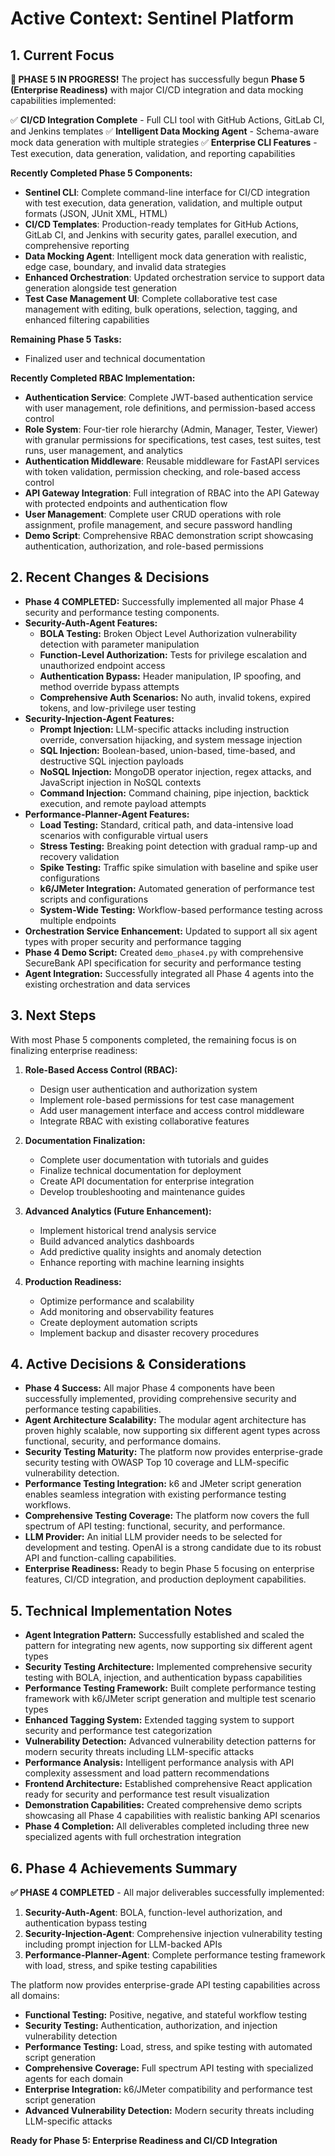 # Active Context: Sentinel Platform

## 1. Current Focus

**🚀 PHASE 5 IN PROGRESS!** The project has successfully begun **Phase 5 (Enterprise Readiness)** with major CI/CD integration and data mocking capabilities implemented:

✅ **CI/CD Integration Complete** - Full CLI tool with GitHub Actions, GitLab CI, and Jenkins templates
✅ **Intelligent Data Mocking Agent** - Schema-aware mock data generation with multiple strategies
✅ **Enterprise CLI Features** - Test execution, data generation, validation, and reporting capabilities

**Recently Completed Phase 5 Components:**
- **Sentinel CLI**: Complete command-line interface for CI/CD integration with test execution, data generation, validation, and multiple output formats (JSON, JUnit XML, HTML)
- **CI/CD Templates**: Production-ready templates for GitHub Actions, GitLab CI, and Jenkins with security gates, parallel execution, and comprehensive reporting
- **Data Mocking Agent**: Intelligent mock data generation with realistic, edge case, boundary, and invalid data strategies
- **Enhanced Orchestration**: Updated orchestration service to support data generation alongside test generation
- **Test Case Management UI**: Complete collaborative test case management with editing, bulk operations, selection, tagging, and enhanced filtering capabilities

**Remaining Phase 5 Tasks:**
- Finalized user and technical documentation

**Recently Completed RBAC Implementation:**
- **Authentication Service**: Complete JWT-based authentication service with user management, role definitions, and permission-based access control
- **Role System**: Four-tier role hierarchy (Admin, Manager, Tester, Viewer) with granular permissions for specifications, test cases, test suites, test runs, user management, and analytics
- **Authentication Middleware**: Reusable middleware for FastAPI services with token validation, permission checking, and role-based access control
- **API Gateway Integration**: Full integration of RBAC into the API Gateway with protected endpoints and authentication flow
- **User Management**: Complete user CRUD operations with role assignment, profile management, and secure password handling
- **Demo Script**: Comprehensive RBAC demonstration script showcasing authentication, authorization, and role-based permissions

## 2. Recent Changes & Decisions

- **Phase 4 COMPLETED:** Successfully implemented all major Phase 4 security and performance testing components.
- **Security-Auth-Agent Features:**
  - **BOLA Testing:** Broken Object Level Authorization vulnerability detection with parameter manipulation
  - **Function-Level Authorization:** Tests for privilege escalation and unauthorized endpoint access
  - **Authentication Bypass:** Header manipulation, IP spoofing, and method override bypass attempts
  - **Comprehensive Auth Scenarios:** No auth, invalid tokens, expired tokens, and low-privilege user testing
- **Security-Injection-Agent Features:**
  - **Prompt Injection:** LLM-specific attacks including instruction override, conversation hijacking, and system message injection
  - **SQL Injection:** Boolean-based, union-based, time-based, and destructive SQL injection payloads
  - **NoSQL Injection:** MongoDB operator injection, regex attacks, and JavaScript injection in NoSQL contexts
  - **Command Injection:** Command chaining, pipe injection, backtick execution, and remote payload attempts
- **Performance-Planner-Agent Features:**
  - **Load Testing:** Standard, critical path, and data-intensive load scenarios with configurable virtual users
  - **Stress Testing:** Breaking point detection with gradual ramp-up and recovery validation
  - **Spike Testing:** Traffic spike simulation with baseline and spike user configurations
  - **k6/JMeter Integration:** Automated generation of performance test scripts and configurations
  - **System-Wide Testing:** Workflow-based performance testing across multiple endpoints
- **Orchestration Service Enhancement:** Updated to support all six agent types with proper security and performance tagging
- **Phase 4 Demo Script:** Created `demo_phase4.py` with comprehensive SecureBank API specification for security and performance testing
- **Agent Integration:** Successfully integrated all Phase 4 agents into the existing orchestration and data services

## 3. Next Steps

With most Phase 5 components completed, the remaining focus is on finalizing enterprise readiness:

1.  **Role-Based Access Control (RBAC):**
    - Design user authentication and authorization system
    - Implement role-based permissions for test case management
    - Add user management interface and access control middleware
    - Integrate RBAC with existing collaborative features

2.  **Documentation Finalization:**
    - Complete user documentation with tutorials and guides
    - Finalize technical documentation for deployment
    - Create API documentation for enterprise integration
    - Develop troubleshooting and maintenance guides

3.  **Advanced Analytics (Future Enhancement):**
    - Implement historical trend analysis service
    - Build advanced analytics dashboards
    - Add predictive quality insights and anomaly detection
    - Enhance reporting with machine learning insights

4.  **Production Readiness:**
    - Optimize performance and scalability
    - Add monitoring and observability features
    - Create deployment automation scripts
    - Implement backup and disaster recovery procedures

## 4. Active Decisions & Considerations

- **Phase 4 Success:** All major Phase 4 components have been successfully implemented, providing comprehensive security and performance testing capabilities.
- **Agent Architecture Scalability:** The modular agent architecture has proven highly scalable, now supporting six different agent types across functional, security, and performance domains.
- **Security Testing Maturity:** The platform now provides enterprise-grade security testing with OWASP Top 10 coverage and LLM-specific vulnerability detection.
- **Performance Testing Integration:** k6 and JMeter script generation enables seamless integration with existing performance testing workflows.
- **Comprehensive Testing Coverage:** The platform now covers the full spectrum of API testing: functional, security, and performance.
- **LLM Provider:** An initial LLM provider needs to be selected for development and testing. OpenAI is a strong candidate due to its robust API and function-calling capabilities.
- **Enterprise Readiness:** Ready to begin Phase 5 focusing on enterprise features, CI/CD integration, and production deployment capabilities.

## 5. Technical Implementation Notes

- **Agent Integration Pattern:** Successfully established and scaled the pattern for integrating new agents, now supporting six different agent types
- **Security Testing Architecture:** Implemented comprehensive security testing with BOLA, injection, and authentication bypass capabilities
- **Performance Testing Framework:** Built complete performance testing framework with k6/JMeter script generation and multiple test scenario types
- **Enhanced Tagging System:** Extended tagging system to support security and performance test categorization
- **Vulnerability Detection:** Advanced vulnerability detection patterns for modern security threats including LLM-specific attacks
- **Performance Analysis:** Intelligent performance analysis with API complexity assessment and load pattern recommendations
- **Frontend Architecture:** Established comprehensive React application ready for security and performance test result visualization
- **Demonstration Capabilities:** Created comprehensive demo scripts showcasing all Phase 4 capabilities with realistic banking API scenarios
- **Phase 4 Completion:** All deliverables completed including three new specialized agents with full orchestration integration

## 6. Phase 4 Achievements Summary

**✅ PHASE 4 COMPLETED** - All major deliverables successfully implemented:

1. **Security-Auth-Agent**: BOLA, function-level authorization, and authentication bypass testing
2. **Security-Injection-Agent**: Comprehensive injection vulnerability testing including prompt injection for LLM-backed APIs
3. **Performance-Planner-Agent**: Complete performance testing framework with load, stress, and spike testing capabilities

The platform now provides enterprise-grade API testing capabilities across all domains:
- **Functional Testing:** Positive, negative, and stateful workflow testing
- **Security Testing:** Authentication, authorization, and injection vulnerability detection
- **Performance Testing:** Load, stress, and spike testing with automated script generation
- **Comprehensive Coverage:** Full spectrum API testing with specialized agents for each domain
- **Enterprise Integration:** k6/JMeter compatibility and performance test script generation
- **Advanced Vulnerability Detection:** Modern security threats including LLM-specific attacks

**Ready for Phase 5: Enterprise Readiness and CI/CD Integration**
